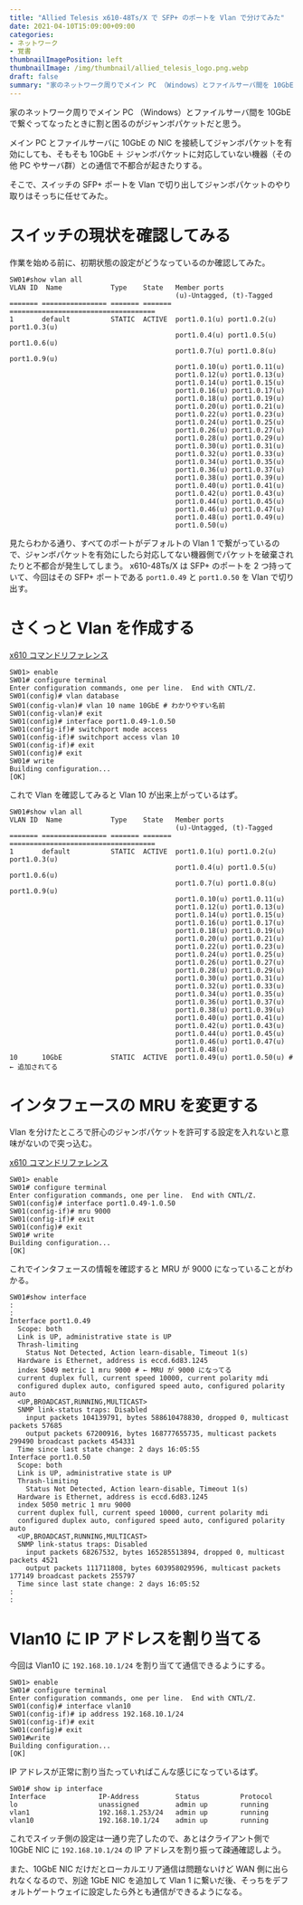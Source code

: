 ```yaml
---
title: "Allied Telesis x610-48Ts/X で SFP+ のポートを Vlan で分けてみた"
date: 2021-04-10T15:09:00+09:00
categories:
- ネットワーク
- 覚書
thumbnailImagePosition: left
thumbnailImage: /img/thumbnail/allied_telesis_logo.png.webp
draft: false
summary: "家のネットワーク周りでメイン PC （Windows）とファイルサーバ間を 10GbE で繋ぐってなったときに困るのがジャンボパケットだと思う。"
---
```


家のネットワーク周りでメイン PC （Windows）とファイルサーバ間を 10GbE で繋ぐってなったときに割と困るのがジャンボパケットだと思う。

メイン PC とファイルサーバに 10GbE の NIC を接続してジャンボパケットを有効にしても、そもそも 10GbE ＋ ジャンボパケットに対応していない機器（その他 PC やサーバ群）との通信で不都合が起きたりする。

そこで、スイッチの SFP+ ポートを Vlan で切り出してジャンボパケットのやり取りはそっちに任せてみた。

# スイッチの現状を確認してみる

作業を始める前に、初期状態の設定がどうなっているのか確認してみた。

```
SW01#show vlan all
VLAN ID  Name            Type    State   Member ports                   
                                         (u)-Untagged, (t)-Tagged
======= ================ ======= ======= ====================================
1       default          STATIC  ACTIVE  port1.0.1(u) port1.0.2(u) port1.0.3(u) 
                                         port1.0.4(u) port1.0.5(u) port1.0.6(u) 
                                         port1.0.7(u) port1.0.8(u) port1.0.9(u) 
                                         port1.0.10(u) port1.0.11(u) 
                                         port1.0.12(u) port1.0.13(u) 
                                         port1.0.14(u) port1.0.15(u) 
                                         port1.0.16(u) port1.0.17(u) 
                                         port1.0.18(u) port1.0.19(u) 
                                         port1.0.20(u) port1.0.21(u) 
                                         port1.0.22(u) port1.0.23(u) 
                                         port1.0.24(u) port1.0.25(u) 
                                         port1.0.26(u) port1.0.27(u) 
                                         port1.0.28(u) port1.0.29(u) 
                                         port1.0.30(u) port1.0.31(u) 
                                         port1.0.32(u) port1.0.33(u) 
                                         port1.0.34(u) port1.0.35(u) 
                                         port1.0.36(u) port1.0.37(u) 
                                         port1.0.38(u) port1.0.39(u) 
                                         port1.0.40(u) port1.0.41(u) 
                                         port1.0.42(u) port1.0.43(u) 
                                         port1.0.44(u) port1.0.45(u) 
                                         port1.0.46(u) port1.0.47(u) 
                                         port1.0.48(u) port1.0.49(u)
                                         port1.0.50(u)
```

見たらわかる通り、すべてのポートがデフォルトの Vlan 1 で繋がっているので、ジャンボパケットを有効にしたら対応してない機器側でパケットを破棄されたりと不都合が発生してしまう。
x610-48Ts/X は SFP+ のポートを 2 つ持っていて、今回はその SFP+ ポートである `port1.0.49` と `port1.0.50` を Vlan で切り出す。

# さくっと Vlan を作成する

[x610 コマンドリファレンス](https://www.allied-telesis.co.jp/support/list/switch/x610poe/rel/5.4.3-2.5/001613d/docs/vlan@166VLAN.html)

```
SW01> enable
SW01# configure terminal
Enter configuration commands, one per line.  End with CNTL/Z.
SW01(config)# vlan database
SW01(config-vlan)# vlan 10 name 10GbE # わかりやすい名前
SW01(config-vlan)# exit
SW01(config)# interface port1.0.49-1.0.50
SW01(config-if)# switchport mode access
SW01(config-if)# switchport access vlan 10
SW01(config-if)# exit
SW01(config)# exit
SW01# write
Building configuration...
[OK]
```

これで Vlan を確認してみると Vlan 10 が出来上がっているはず。

```
SW01#show vlan all
VLAN ID  Name            Type    State   Member ports                   
                                         (u)-Untagged, (t)-Tagged
======= ================ ======= ======= ====================================
1       default          STATIC  ACTIVE  port1.0.1(u) port1.0.2(u) port1.0.3(u) 
                                         port1.0.4(u) port1.0.5(u) port1.0.6(u) 
                                         port1.0.7(u) port1.0.8(u) port1.0.9(u) 
                                         port1.0.10(u) port1.0.11(u) 
                                         port1.0.12(u) port1.0.13(u) 
                                         port1.0.14(u) port1.0.15(u) 
                                         port1.0.16(u) port1.0.17(u) 
                                         port1.0.18(u) port1.0.19(u) 
                                         port1.0.20(u) port1.0.21(u) 
                                         port1.0.22(u) port1.0.23(u) 
                                         port1.0.24(u) port1.0.25(u) 
                                         port1.0.26(u) port1.0.27(u) 
                                         port1.0.28(u) port1.0.29(u) 
                                         port1.0.30(u) port1.0.31(u) 
                                         port1.0.32(u) port1.0.33(u) 
                                         port1.0.34(u) port1.0.35(u) 
                                         port1.0.36(u) port1.0.37(u) 
                                         port1.0.38(u) port1.0.39(u) 
                                         port1.0.40(u) port1.0.41(u) 
                                         port1.0.42(u) port1.0.43(u) 
                                         port1.0.44(u) port1.0.45(u) 
                                         port1.0.46(u) port1.0.47(u) 
                                         port1.0.48(u) 
10      10GbE            STATIC  ACTIVE  port1.0.49(u) port1.0.50(u) # ← 追加されてる
```

# インタフェースの MRU を変更する

Vlan を分けたところで肝心のジャンボパケットを許可する設定を入れないと意味がないので突っ込む。

[x610 コマンドリファレンス](https://www.allied-telesis.co.jp/support/list/switch/x610poe/rel/5.4.1-2.7/001613a/docs/mru@116INTERFACE.html)

```
SW01> enable
SW01# configure terminal
Enter configuration commands, one per line.  End with CNTL/Z.
SW01(config)# interface port1.0.49-1.0.50
SW01(config-if)# mru 9000
SW01(config-if)# exit
SW01(config)# exit
SW01# write
Building configuration...
[OK]
```

これでインタフェースの情報を確認すると MRU が 9000 になっていることがわかる。

```
SW01#show interface
:
:
Interface port1.0.49
  Scope: both
  Link is UP, administrative state is UP
  Thrash-limiting
    Status Not Detected, Action learn-disable, Timeout 1(s)
  Hardware is Ethernet, address is eccd.6d83.1245
  index 5049 metric 1 mru 9000 # ← MRU が 9000 になってる
  current duplex full, current speed 10000, current polarity mdi
  configured duplex auto, configured speed auto, configured polarity auto
  <UP,BROADCAST,RUNNING,MULTICAST>
  SNMP link-status traps: Disabled
    input packets 104139791, bytes 588610478830, dropped 0, multicast packets 57685
    output packets 67200916, bytes 168777655735, multicast packets 299490 broadcast packets 454331
  Time since last state change: 2 days 16:05:55
Interface port1.0.50
  Scope: both
  Link is UP, administrative state is UP
  Thrash-limiting
    Status Not Detected, Action learn-disable, Timeout 1(s)
  Hardware is Ethernet, address is eccd.6d83.1245
  index 5050 metric 1 mru 9000
  current duplex full, current speed 10000, current polarity mdi
  configured duplex auto, configured speed auto, configured polarity auto
  <UP,BROADCAST,RUNNING,MULTICAST>
  SNMP link-status traps: Disabled
    input packets 68267532, bytes 165285513894, dropped 0, multicast packets 4521
    output packets 111711808, bytes 603958029596, multicast packets 177149 broadcast packets 255797
  Time since last state change: 2 days 16:05:52
:
:
```

# Vlan10 に IP アドレスを割り当てる

今回は Vlan10 に `192.168.10.1/24` を割り当てて通信できるようにする。

```
SW01> enable
SW01# configure terminal
Enter configuration commands, one per line.  End with CNTL/Z.
SW01(config)# interface vlan10
SW01(config-if)# ip address 192.168.10.1/24
SW01(config-if)# exit
SW01(config)# exit
SW01#write
Building configuration...
[OK]
```

IP アドレスが正常に割り当たっていればこんな感じになっているはず。

```
SW01# show ip interface
Interface             IP-Address         Status          Protocol
lo                    unassigned         admin up        running    
vlan1                 192.168.1.253/24   admin up        running    
vlan10                192.168.10.1/24    admin up        running
```

これでスイッチ側の設定は一通り完了したので、あとはクライアント側で 10GbE NIC に `192.168.10.1/24` の IP アドレスを割り振って疎通確認しよう。

また、10GbE NIC だけだとローカルエリア通信は問題ないけど WAN 側に出られなくなるので、別途 1GbE NIC を追加して Vlan 1 に繋いだ後、そっちをデフォルトゲートウェイに設定したら外とも通信ができるようになる。